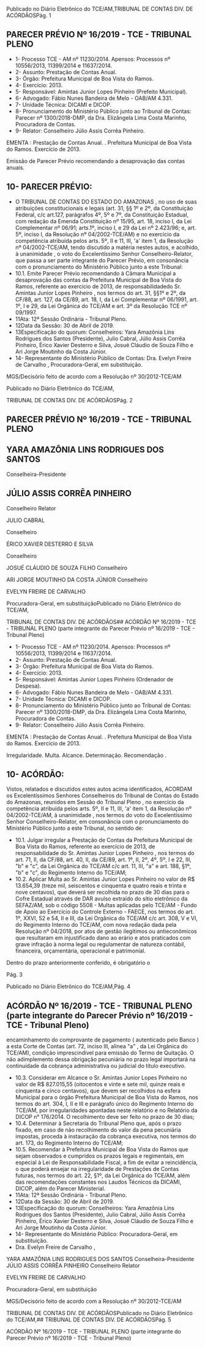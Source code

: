 Publicado  no  Diário  Eletrônico do TCE/AM,TRIBUNAL DE CONTAS DIV. DE ACÓRDÃOSPág. 1

## PARECER PRÉVIO Nº 16/2019 - TCE - TRIBUNAL PLENO

- 1- Processo TCE - AM nº 11230/2014. Apensos: Processos nº  10556/2013, 11399/2014 e 11637/2014.
- 2- Assunto: Prestação de Contas Anual.
- 3- Órgão: Prefeitura Municipal de Boa Vista do Ramos.
- 4- Exercício: 2013.
- 5- Responsável: Amintas Junior Lopes Pinheiro (Prefeito Municipal).
- 6- Advogado: Fábio Nunes Bandeira de Melo - OAB/AM 4.331.
- 7- Unidade Técnica: DICAMI e DICOP.
- 8- Pronunciamento  do  Ministério  Público  junto  ao  Tribunal  de  Contas: Parecer  nº 1300/2018-DMP, da Dra. Elizângela Lima Costa Marinho, Procuradora de Contas.
- 9- Relator: Conselheiro Júlio Assis Corrêa Pinheiro.

EMENTA :  Prestação  de  Contas  Anual.  .  Prefeitura Municipal  de  Boa  Vista  do  Ramos.    Exercício  de 2013.

Emissão de Parecer Prévio recomendando a desaprovação das contas anuais.

## 10-  PARECER PRÉVIO:

- O  TRIBUNAL  DE  CONTAS  DO  ESTADO  DO  AMAZONAS ,  no  uso  de  suas atribuições  constitucionais  e  legais  (art.  31,  §§  1º  e  2º,  da  Constituição  Federal,  c/c art.127,  parágrafos  4º,  5º  e  7º,  da  Constituição  Estadual,  com  redação  da  Emenda Constituição nº 15/95, art. 18, inciso I, da Lei Complementar nº 06/91; arts.1º, inciso I, e 29  da  Lei  nº  2.423/96;  e,  art.  5º,  inciso  I,  da  Resolução  nº  04/2002-TCE/AM)  e  no exercício da competência atribuída pelos arts. 5º, II e 11, III, 'a' item 1, da Resolução nº 04/2002-TCE/AM, tendo discutido a matéria nestes autos, e acolhido, à unanimidade , o voto do Excelentíssimo Senhor Conselheiro-Relator, que passa a ser parte integrante do Parecer  Prévio, em consonância com  o  pronunciamento  do  Ministério  Público  junto  a este Tribunal:
- 10.1. Emite Parecer Prévio recomendando à Câmara Municipal a desaprovação das  contas  da  Prefeitura  Municipal  de  Boa  Vista  do Ramos,  referente  ao  exercício  de  2013,  de  responsabilidadedo Sr. Amintas Junior Lopes Pinheiro , nos termos do art. 31, §§1º e 2º, da CF/88, art. 127, da CE/89, art. 18, I, da Lei Complementar nº 06/1991, art. 1º, I e 29, da Lei Orgânica do TCE/AM e art. 3º da Resolução TCE nº 09/1997.
- 11Ata: 12ª Sessão Ordinária - Tribunal Pleno.
- 12Data da Sessão: 30 de Abril de 2019.
- 13Especificação  do  quorum: Conselheiros: Yara  Amazônia  Lins  Rodrigues  dos Santos (Presidente), Julio Cabral, Júlio Assis Corrêa Pinheiro, Érico Xavier Desterro e Silva, Josué Cláudio de Souza Filho e Ari Jorge Moutinho da Costa Júnior.
- 14-  Representante do Ministério Público de Contas: Dra. Evelyn Freire de Carvalho , Procuradora-Geral, em substituição.

MGS/Decisório feito de acordo com a Resolução nº 30/2012-TCE/AM

Publicado  no  Diário  Eletrônico do TCE/AM,

TRIBUNAL DE CONTAS DIV. DE ACÓRDÃOSPág. 2

## PARECER PRÉVIO Nº 16/2019 - TCE - TRIBUNAL PLENO

## YARA AMAZÔNIA LINS RODRIGUES DOS SANTOS

Conselheira-Presidente

## JÚLIO ASSIS CORRÊA PINHEIRO

Conselheiro Relator

JULIO CABRAL

Conselheiro

ÉRICO XAVIER DESTERRO E SILVA

Conselheiro

JOSUÉ CLÁUDIO DE SOUZA FILHO Conselheiro

ARI JORGE MOUTINHO DA COSTA JÚNIOR Conselheiro

EVELYN FREIRE DE CARVALHO

Procuradora-Geral, em substituiçãoPublicado  no  Diário  Eletrônico do TCE/AM,

TRIBUNAL DE CONTAS DIV. DE ACÓRDÃOS## ACÓRDÃO Nº 16/2019 - TCE - TRIBUNAL PLENO (parte integrante do Parecer Prévio nº 16/2019 - TCE - Tribunal Pleno)

- 1- Processo TCE - AM nº 11230/2014. Apensos: Processos nº  10556/2013, 11399/2014 e 11637/2014.
- 2- Assunto: Prestação de Contas Anual.
- 3- Órgão: Prefeitura Municipal de Boa Vista do Ramos.
- 4- Exercício: 2013.
- 5- Responsável: Amintas Junior Lopes Pinheiro (Ordenador de Despesa).
- 6- Advogado: Fábio Nunes Bandeira de Melo - OAB/AM 4.331.
- 7- Unidade Técnica: DICAMI e DICOP.
- 8- Pronunciamento  do  Ministério  Público  junto  ao  Tribunal  de  Contas: Parecer  nº 1300/2018-DMP, da Dra. Elizângela Lima Costa Marinho, Procuradora de Contas.
- 9- Relator: Conselheiro Júlio Assis Corrêa Pinheiro.

EMENTA :  Prestação  de  Contas  Anual.  .  Prefeitura Municipal  de  Boa  Vista  do  Ramos.  Exercício  de 2013.

Irregularidade. Multa. Alcance. Determinação. Recomendação .

## 10-  ACÓRDÃO:

Vistos, relatados e discutidos estes autos acima identificados, ACORDAM os Excelentíssimos Senhores Conselheiros do Tribunal de Contas do Estado do Amazonas, reunidos em Sessão do Tribunal Pleno , no exercício da competência atribuída pelos arts. 5º, II e 11, III, 'a' item 1, da Resolução nº 04/2002-TCE/AM, à unanimidade , nos termos do voto do Excelentíssimo Senhor  Conselheiro-Relator, em  consonância com  o pronunciamento do Ministério Público junto a este Tribunal, no sentido de:

- 10.1. Julgar irregular a Prestação de Contas da Prefeitura Municipal de Boa Vista do Ramos, referente ao exercício de 2013, de responsabilidade do Sr.  Amintas  Junior  Lopes  Pinheiro , nos  termos do art. 71, II, da CF/88, art. 40, II, da CE/89, art. 1º, II, 2º, 4º, 5º, I e 22, III, "b" e "c", da Lei Orgânica do TCE/AM c/c art. 11, III, "a" e art. 188, §1º, "b" e "c", do Regimento Interno do TCE/AM;
- 10.2. Aplicar Multa ao Sr.  Amintas Junior Lopes Pinheiro no  valor  de R$ 13.654,39 (treze mil, seiscentos e cinquenta e quatro reais e trinta e nove centavos), que deverá ser recolhida no prazo de 30 dias para o Cofre Estadual através de DAR  avulso extraído do sítio eletrônico da SEFAZ/AM, sob o código 5508 - Multas aplicadas pelo TCE/AM - Fundo de Apoio ao Exercício do Controle Externo - FAECE, nos termos do art. 1º, XXVI, 52 e 54, II e III, da Lei Orgânica do TCE/AM c/c art. 308, V e VI, do  Regimento  Interno  do  TCE/AM,  com  nova  redação  dada  pela Resolução nº 04/2018, por atos de gestão ilegítimos ou antieconômicos que  resultaram  em  injustificado  dano  ao  erário  e  atos  praticados  com grave  infração  à  norma  legal  ou  regulamentar  de  natureza  contábil, financeira, orçamentária, operacional e patrimonial.

Dentro do prazo anteriormente conferido, é obrigatório o

Pág. 3

Publicado  no  Diário  Eletrônico do TCE/AM,Pág. 4

## ACÓRDÃO Nº 16/2019 - TCE - TRIBUNAL PLENO (parte integrante do Parecer Prévio nº 16/2019 - TCE - Tribunal Pleno)

encaminhamento  do  comprovante  de  pagamento  ( autenticado pelo Banco )  a  esta  Corte  de  Contas  (art.  72,  inciso  III,  alínea  "a"  ,  da  Lei Orgânica do TCE/AM), condição imprescindível para emissão do Termo de Quitação. O não adimplemento dessa obrigação pecuniária no prazo legal importará na continuidade da cobrança administrativa ou judicial do título executivo.

- 10.3. Considerar  em  Alcance o Sr.  Amintas  Junior  Lopes  Pinheiro no valor  de R$ 827.015,55 (oitocentos  e  vinte  e  sete  mil,  quinze  reais  e cinquenta  e  cinco  centavos),  que  devem  ser  recolhidos  na  esfera Municipal  para  o  órgão  Prefeitura  Municipal  de  Boa  Vista  do  Ramos, nos termos do art. 304, I, II e III e parágrafo único do Regimento Interno do TCE/AM,  por irregularidades apontadas neste relatório e no Relatório  da  DICOP n°  176/2014.  O  recolhimento  deve  ser  feito  no prazo de 30 dias;
- 10.4. Determinar à  Secretaria  do  Tribunal  Pleno  que,  após  o  prazo  fixado, em caso de não recolhimento do  valor  da  pena  pecuniária  impostas, proceda à instauração da cobrança executiva, nos termos do art. 173, do Regimento Interno do TCE/AM;
- 10.5. Recomendar à Prefeitura Municipal de Boa Vista do Ramos que sejam observados e cumpridos os prazos legais e regimentais, em especial à Lei  de  Responsabilidade  Fiscal,  a  fim  de  evitar  a  reincidência,  o  que poderá ensejar na irregularidade de Prestações de Contas futuras, nos termos  do  art.  22, §1º, da  Lei Orgânica  do  TCE/AM,  além  das recomendações constantes nos Laudos Técnicos da DICAMI, DICOP, além do Parecer Ministerial.
- 11Ata: 12ª Sessão Ordinária - Tribunal Pleno.
- 12Data da Sessão: 30 de Abril de 2019.
- 13Especificação  do  quorum: Conselheiros: Yara  Amazônia  Lins  Rodrigues  dos Santos (Presidente), Julio Cabral, Júlio Assis Corrêa Pinheiro, Érico Xavier Desterro e Silva, Josué Cláudio de Souza Filho e Ari Jorge Moutinho da Costa Júnior.
- 14-  Representante do Ministério Público: Procuradora-Geral, em substituição.
- Dra. Evelyn Freire de Carvalho ,

YARA AMAZÔNIA LINS RODRIGUES DOS SANTOS Conselheira-Presidente JÚLIO ASSIS CORRÊA PINHEIRO Conselheiro Relator

EVELYN FREIRE DE CARVALHO

Procuradora-Geral, em substituição

MGS/Decisório feito de acordo com a Resolução nº 30/2012-TCE/AM

TRIBUNAL DE CONTAS DIV. DE ACÓRDÃOSPublicado  no  Diário  Eletrônico do TCE/AM,## TRIBUNAL DE CONTAS DIV. DE ACÓRDÃOSPág. 5

ACÓRDÃO Nº 16/2019 - TCE - TRIBUNAL PLENO (parte integrante do Parecer Prévio nº 16/2019 - TCE - Tribunal Pleno)